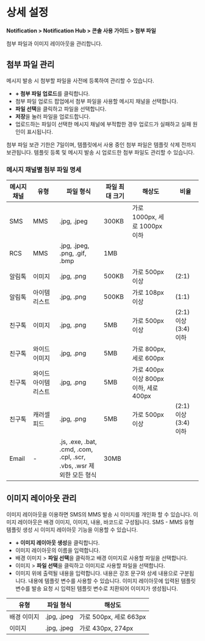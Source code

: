 <style>
.page__rnb .lst_rnb_item .rnb_item:first-of-type a {
    display: inline !important;
}
</style>
<h1>상세 설정</h1>

**Notification > Notification Hub > 콘솔 사용 가이드 > 첨부 파일**

첨부 파일과 이미지 레이아웃을 관리합니다. 

<span id="attachment-management"></span>

## 첨부 파일 관리

메시지 발송 시 첨부할 파일을 사전에 등록하여 관리할 수 있습니다.

* **+ 첨부 파일 업로드**를 클릭합니다.
* 첨부 파일 업로드 팝업에서 첨부 파일을 사용할 메시지 채널을 선택합니다.
* **파일 선택**을 클릭하고 파일을 선택합니다.
* **저장**을 눌러 파일을 업로드합니다.
* 업로드하는 파일이 선택한 메시지 채널에 부적합한 경우 업로드가 실패하고 실패 원인이 표시됩니다.

첨부 파일 보관 기한은 7일이며, 템플릿에서 사용 중인 첨부 파일은 템플릿 삭제 전까지 보관됩니다.
템플릿 등록 및 메시지 발송 시 업로드한 첨부 파일도 관리할 수 있습니다.


### 메시지 채널별 첨부 파일 명세

| 메시지 채널 | 유형             | 파일 형식                                               | 파일 최대 크기 | 해상도                           | 비율                          |
| ----------- | ---------------- | ------------------------------------------------------- | ------------- | -------------------------------- | ----------------------------- |
| SMS         | MMS              | .jpg, .jpeg                                             | 300KB         | 가로 1000px, 세로 1000px 이하    |                               |
| RCS         | MMS              | .jpg, .jpeg, .png, .gif, .bmp                           | 1MB           |                                  |                               |
| 알림톡      | 이미지           | .jpg, .png                                              | 500KB         | 가로 500px 이상                  | (2:1)                         |
| 알림톡      | 아이템 리스트    | .jpg, .png                                              | 500KB         | 가로 108px 이상                  | (1:1)                         |
| 친구톡      | 이미지           | .jpg, .png                                              | 5MB           | 가로 500px 이상                  | (2:1) 이상 (3:4) 이하         |
| 친구톡      | 와이드 이미지    | .jpg, .png                                              | 5MB           | 가로 800px, 세로 600px           |                               |
| 친구톡      | 와이드 아이템 리스트 | .jpg, .png                                          | 5MB           | 가로 400px 이상 800px 이하, 세로 400px |                               |
| 친구톡      | 캐러셀 피드      | .jpg, .png                                              | 5MB           | 가로 500px 이상                  | (2:1) 이상 (3:4) 이하         |
| Email       | -                | .js, .exe, .bat, .cmd, .com, .cpl, .scr, .vbs, .wsr 제외한 모든 형식 | 30MB          |                                  |                               |

## 이미지 레이아웃 관리

이미지 레이아웃을 이용하면 SMS의 MMS 발송 시 이미지를 개인화 할 수 있습니다. 이미지 레이아웃은 배경 이미지, 이미지, 내용, 바코드로 구성됩니다. SMS - MMS 유형 템플릿 생성 시 이미지 레이아웃 기능을 이용할 수 있습니다.

* **+ 이미지 레이아웃 생성**을 클릭합니다.
* 이미지 레이아웃의 이름을 입력합니다.
* 배경 이미지 >  **파일 선택**을 클릭하고 배경 이미지로 사용할 파일을 선택합니다.
* 이미지 > **파일 선택**을 클릭하고 이미지로 사용할 파일을 선택합니다.
* 이미지 위에 출력될 내용을 입력합니다. 내용은 강조 문구와 상세 내용으로 구분됩니다. 내용에 템플릿 변수를 사용할 수 있습니다. 이미지 레이아웃에 입력된 템플릿 변수를 발송 요청 시 입력된 템플릿 변수로 치환되어 이미지가 생성됩니다.

| 유형 | 파일 형식 | 해상도 |
| - | - | - |
| 배경 이미지 | .jpg, .jpeg | 가로 500px, 세로 663px |
| 이미지 | .jpg, .jpeg | 가로 430px, 274px |

